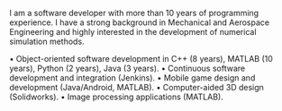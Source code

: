 I am a software developer with more than 10 years of programming experience. I have a strong background in Mechanical and Aerospace Engineering and highly interested in the development of numerical simulation methods.

• Object-oriented software development in C++ (8 years), MATLAB (10 years), Python (2 years), Java (3 years).
• Continuous software development and integration (Jenkins).
• Mobile game design and development (Java/Android, MATLAB).
• Computer-aided 3D design (Solidworks).
• Image processing applications (MATLAB). 
